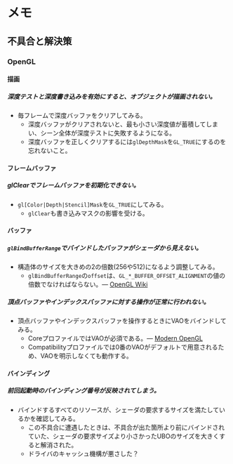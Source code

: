 # メモ

## 不具合と解決策

### OpenGL

#### 描画

##### 深度テストと深度書き込みを有効にすると、オブジェクトが描画されない。

- 毎フレームで深度バッファをクリアしてみる。
    - 深度バッファがクリアされないと、最も小さい深度値が蓄積してしまい、シーン全体が深度テストに失敗するようになる。
    - 深度バッファを正しくクリアするには`glDepthMask`を`GL_TRUE`にするのを忘れないこと。

#### フレームバッファ

##### glClearでフレームバッファを初期化できない。

- `gl[Color|Depth|Stencil]Mask`を`GL_TRUE`にしてみる。
    - `glClear`も書き込みマスクの影響を受ける。

#### バッファ

##### `glBindBufferRange`でバインドしたバッファがシェーダから見えない。

- 構造体のサイズを大きめの2の倍数(256や512)になるよう調整してみる。
    - `glBindBufferRange`の`offset`は、`GL_*_BUFFER_OFFSET_ALIGNMENT`の値の倍数でなければならない。― [OpenGL Wiki](https://www.khronos.org/opengl/wiki/Uniform_Buffer_Object#Limitations)

##### 頂点バッファやインデックスバッファに対する操作が正常に行われない。

- 頂点バッファやインデックスバッファを操作するときにVAOをバインドしてみる。
    - CoreプロファイルではVAOが必須である。― [Modern OpenGL](http://github.prideout.net/modern-opengl-prezo/)
    - Compatibilityプロファイルでは0番のVAOがデフォルトで用意されるため、VAOを明示しなくても動作する。

#### バインディング

##### 前回起動時のバインディング番号が反映されてしまう。

- バインドするすべてのリソースが、シェーダの要求するサイズを満たしているかを確認してみる。
    - この不具合に遭遇したときは、不具合が出た箇所より前にバインドされていた、シェーダの要求サイズより小さかったUBOのサイズを大きくすると解消された。
    - ドライバのキャッシュ機構が悪さした？
